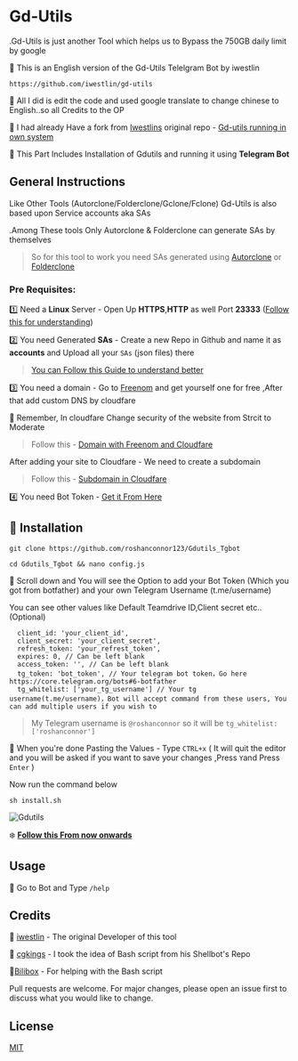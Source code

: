 # Gd-Utils

.Gd-Utils is just another Tool which helps us to Bypass the 750GB daily limit by google

🌟 This is an English version of the Gd-Utils Telelgram Bot by iwestlin

    https://github.com/iwestlin/gd-utils
 
🌟 All I did is edit the code and used google translate to change chinese to English..so all Credits to the OP

🌟 I had already Have a fork from [Iwestlins](https://github.com/iwestlin) original repo - [Gd-utils running in own system](https://github.com/roshanconnor123/gd-utils)

🌟 This Part Includes Installation of Gdutils and running it using **Telegram Bot**
## General Instructions
Like Other Tools (Autorclone/Folderclone/Gclone/Fclone)  Gd-Utils is also based upon Service accounts aka SAs

.Among These tools Only Autorclone & Folderclone can generate SAs by themselves
>So for this tool to work you need SAs generated using [Autorclone](https://github.com/xyou365/AutoRclone) or [Folderclone](https://github.com/Spazzlo/folderclone)
### Pre Requisites:

1️⃣ Need a **Linux** Server - Open Up **HTTPS**,**HTTP** as well Port **23333**  ([Follow this for understanding](https://www.cyberciti.biz/faq/how-to-open-firewall-port-on-ubuntu-linux-12-04-14-04-lts/))

2️⃣ You need Generated **SAs** - Create a new Repo in Github and name it as **accounts** and Upload all your `SAs` (json files) there
>[You can Follow this Guide to understand better](https://telegra.ph/Uploading-Service-Accounts-to-Github-07-09)

3️⃣ You need a domain - Go to [Freenom](https://my.freenom.com/) and get yourself one for free ,After that add custom DNS by cloudfare

🚩 Remember, In cloudfare Change security of the website from Strcit to Moderate

>Follow this - [Domain with Freenom and Cloudfare](https://dev.to/hieplpvip/get-a-free-domain-with-freenom-and-cloudflare-k1j#:~:text=Step%201%3A%20Go%20to%20https%3A%2F%2Fwww.cloudflare.com,Free%20and%20click%20Confirm%20plan.)

After adding your site to Cloudfare - We need to create a subdomain
>Follow this - [Subdomain in Cloudfare](https://telegra.ph/Creating-a-Subdomain-in-Cloudfare-08-05)

4️⃣ You need Bot Token - [Get it From Here](https://t.me/botfather)

## 🔳 Installation
```
git clone https://github.com/roshanconnor123/Gdutils_Tgbot
```
```
cd Gdutils_Tgbot && nano config.js
```
🔷 Scroll down and You will see the Option to add your Bot Token (Which you got from botfather) and your own Telegram Username (t.me/username)

You can see other values like Default Teamdrive ID,Client secret etc..(Optional)
```
  client_id: 'your_client_id',
  client_secret: 'your_client_secret',
  refresh_token: 'your_refrest_token',
  expires: 0, // Can be left blank
  access_token: '', // Can be left blank
  tg_token: 'bot_token', // Your telegram bot token，Go here https://core.telegram.org/bots#6-botfather
  tg_whitelist: ['your_tg_username'] // Your tg username(t.me/username)，Bot will accept command from these users, You can add multiple users if you wish to
```
>My Telegram username is `@roshanconnor` so it will be `tg_whitelist: ['roshanconnor']`
  
🔷 When you're done Pasting the Values - Type `CTRL+x` ( It will quit the editor and you will be asked if you want to save your changes ,Press `Y`and Press `Enter` )

Now run the command below 
```
sh install.sh
```
![Gdutils](https://i.ibb.co/K9FJxJW/Screenshot-759.png)

❄️ **[Follow this From now onwards](https://telegra.ph/Gdutils-Tg-Bot-08-07)**

## Usage
🔷 Go to Bot and Type `/help`
## Credits
👏 [iwestlin](https://github.com/iwestlin) - The original Developer of this tool

👏 [cgkings](https://github.com/cgkings) - I took the idea of Bash script from his Shellbot's Repo

👏[Bilibox](https://github.com/Bilibox) - For helping with the Bash script

Pull requests are welcome. For major changes, please open an issue first to discuss what you would like to change.


## License
[MIT](https://choosealicense.com/licenses/mit/)
